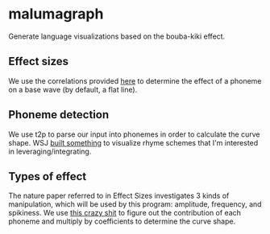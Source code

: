# malumagraph
Generate language visualizations based on the bouba-kiki effect.

## Effect sizes
We use the correlations provided [here](https://www.nature.com/articles/srep26681/tables/1) to determine the effect of a phoneme on a base wave (by default, a flat line).

## Phoneme detection

We use t2p to parse our input into phonemes in order to calculate the curve shape. WSJ [built something](http://graphics.wsj.com/hamilton-methodology/) to visualize rhyme schemes that I'm interested in leveraging/integrating.

## Types of effect

The nature paper referred to in Effect Sizes investigates 3 kinds of manipulation, which will be used by this program: amplitude, frequency, and spikiness.  We use [this crazy shit](http://audition.ens.fr/P2web/eval2010/DP_Mesgarani2008.pdf) to figure out the contribution of each phoneme and multiply by coefficients to determine the curve shape.
